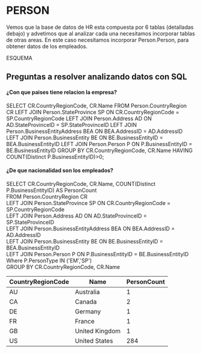 # PERSON

Vemos que la base de datos de HR esta compuesta por 6 tablas (detalladas debajo) y advetimos que al analizar cada una necesitamos incorporar tablas de otras areas. En este caso necesitamos incorporar Person.Person, para obtener datos de los empleados.

ESQUEMA




## Preguntas a resolver analizando datos con SQL

#### ¿Con que paises tiene relacion la empresa?

SELECT CR.CountryRegionCode, CR.Name
FROM Person.CountryRegion CR
LEFT JOIN Person.StateProvince SP ON CR.CountryRegionCode = SP.CountryRegionCode 
LEFT JOIN Person.Address AD ON AD.StateProvinceID = SP.StateProvinceID
LEFT JOIN Person.BusinessEntityAddress BEA ON BEA.AddressID = AD.AddressID
LEFT JOIN Person.BusinessEntity BE ON BE.BusinessEntityID = BEA.BusinessEntityID
LEFT JOIN Person.Person P ON P.BusinessEntityID = BE.BusinessEntityID
GROUP BY CR.CountryRegionCode, CR.Name
HAVING COUNT(Distinct P.BusinessEntityID)>0;

#### ¿De que nacionalidad son los empleados?

SELECT CR.CountryRegionCode, CR.Name, COUNT(Distinct P.BusinessEntityID) AS PersonCount <br>
FROM Person.CountryRegion CR <br>
LEFT JOIN Person.StateProvince SP ON CR.CountryRegionCode = SP.CountryRegionCode  <br>
LEFT JOIN Person.Address AD ON AD.StateProvinceID = SP.StateProvinceID <br>
LEFT JOIN Person.BusinessEntityAddress BEA ON BEA.AddressID = AD.AddressID <br>
LEFT JOIN Person.BusinessEntity BE ON BE.BusinessEntityID = BEA.BusinessEntityID <br>
LEFT JOIN Person.Person P ON P.BusinessEntityID = BE.BusinessEntityID <br>
Where P.PersonType IN ('EM','SP') <br>
GROUP BY CR.CountryRegionCode, CR.Name <br>

| CountryRegionCode | Name            | PersonCount |
|-------------------|-----------------|-------------|
| AU                | Australia       | 1           |
| CA                | Canada          | 2           |
| DE                | Germany         | 1           |
| FR                | France          | 1           |
| GB                | United Kingdom  | 1           |
| US                | United States   | 284         |
